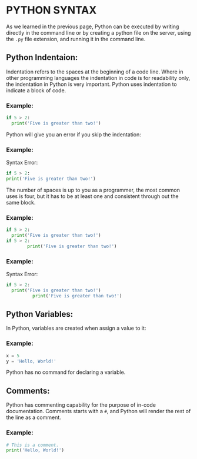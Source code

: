 # PYTHON SYNTAX

As we learned in the previous page, Python can be executed by writing directly in the command line or by creating a python file on the server, using the `.py` file extension, and running it in the command line.

## Python Indentaion:

Indentation refers to the spaces at the beginning of a code line. Where in other programming languages the indentation in code is for readability only, the indentation in Python is very important. Python uses indentation to indicate a block of code.

### Example:

```python
if 5 > 2:
  print('Five is greater than two!')

```

Python will give you an error if you skip the indentation:

### Example:

Syntax Error:

```python
if 5 > 2:
print('Five is greater than two!')
```

The number of spaces is up to you as a programmer, the most common uses is four, but it has to be at least one and consistent through out the same block.

### Example:

```python
if 5 > 2:
  print('Five is greater than two!')
if 5 > 2:
        print('Five is greater than two!')
```

### Example:

Syntax Error:

```python
if 5 > 2:
  print('Five is greater than two!')
          print('Five is greater than two!')

```

## Python Variables:
In Python, variables are created when assign a value to it:
### Example:
```python
x = 5
y = 'Hello, World!'
```
Python has no command for declaring a variable.

## Comments:
Python has commenting capability for the purpose of in-code documentation.
Comments starts with a `#`, and Python will render the rest of the line as a comment.
### Example:
```python
# This is a comment.
print('Hello, World!')
```

